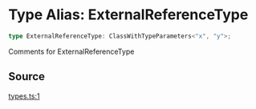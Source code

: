 # Type Alias: ExternalReferenceType

```ts
type ExternalReferenceType: ClassWithTypeParameters<"x", "y">;
```

Comments for ExternalReferenceType

## Source

[types.ts:1](http://source-url)
